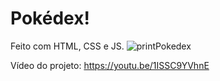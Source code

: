 # Pokédex!
Feito com HTML, CSS e JS.
![printPokedex](https://user-images.githubusercontent.com/88200985/181399276-e2f1bf87-5300-4430-9a92-03ff64268fed.PNG)

Vídeo do projeto:
https://youtu.be/1ISSC9YVhnE
